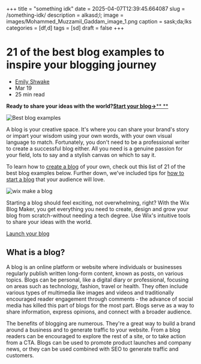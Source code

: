 +++
title = "something idk"
date = 2025-04-07T12:39:45.664087
slug = /something-idk/
description = alkasd;l;
image = images/Mohammed_Muzzamil_Gaddam_image_1.png
caption = sask;da;lks
categories = [df,d]
tags = [sd]
draft = false
+++
# 21 of the best blog examples to inspire your blogging journey

  * [Emily Shwake](https://www.wix.com/blog/profile/shwake-emily/author)
  * Mar 19
  * 25 min read



**Ready to share your ideas with the world?**[**Start your blog**](https://www.wix.com/start/blog/?utm_campaign=toplink-blogmakerhp)[**->**](https://www.wix.com/start/blog/?utm_campaign=toplink-blogmakerhp)[** **](https://www.wix.com/start/blog/?utm_campaign=toplink-blogmakerhp)

 

![Best blog examples](https://static.wixstatic.com/media/5af200_b6eae3a1b1ac4ee6905341e58e18a28b~mv2.png/v1/fill/w_920,h_608,al_c,q_90,enc_avif,quality_auto/5af200_b6eae3a1b1ac4ee6905341e58e18a28b~mv2.png)

 

A blog is your creative space. It's where you can share your brand's story or impart your wisdom using your own words, with your own visual language to match. Fortunately, you don't need to be a professional writer to create a successful blog either. All you need is a genuine passion for your field, lots to say and a stylish canvas on which to say it.

 

To learn how to [create a blog](https://www.wix.com/start/blog) of your own, check out this list of 21 of the best blog examples below. Further down, we've included tips for [how to start a blog](https://www.wix.com/blog/how-to-start-a-blog) that your audience will love.

 

 

![wix make a blog ](https://static.wixstatic.com/media/4b9d2b_2c368161aa454e99912d895d1d2baa70~mv2.png/v1/fill/w_925,h_640,al_c,q_90,usm_0.66_1.00_0.01,enc_avif,quality_auto/4b9d2b_2c368161aa454e99912d895d1d2baa70~mv2.png)

 

 

Starting a blog should feel exciting, not overwhelming, right? With the Wix Blog Maker, you get everything you need to create, design and grow your blog from scratch-without needing a tech degree. Use Wix's intuitive tools to share your ideas with the world. 

 

[Launch your blog](https://www.wix.com/start/blog/?utm_campaign=content-blogmakerhp)

 

## What is a blog?

 

A blog is an online platform or website where individuals or businesses regularly publish written long-form content, known as posts, on various topics. Blogs can be personal, like a digital diary or professional, focusing on areas such as technology, fashion, travel or health. They often include various types of multimedia like images and videos and traditionally encouraged reader engagement through comments - the advance of social media has killed this part of blogs for the most part. Blogs serve as a way to share information, express opinions, and connect with a broader audience.

 

The benefits of blogging are numerous. They're a great way to build a brand around a business and to generate traffic to your website. From a blog readers can be encouraged to explore the rest of a site, or to take action from a CTA. Blogs can be used to promote product launches and company news, or they can be used combined with SEO to generate traffic and customers.

 
